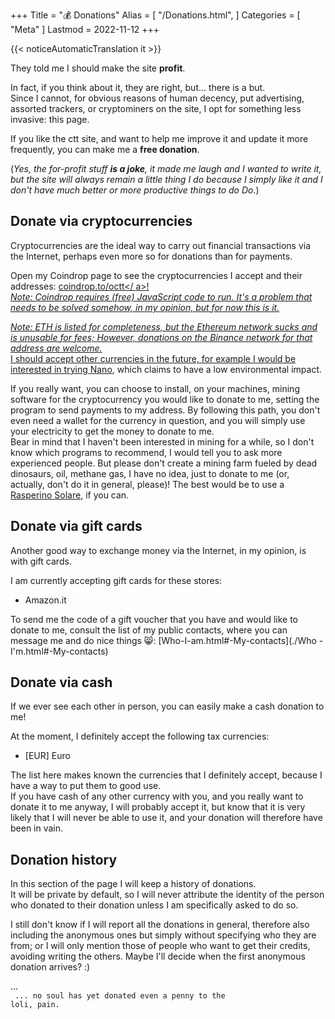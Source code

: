 +++
Title = "💰 Donations"
Alias = [
  "/Donations.html",
]
Categories = [ "Meta" ]
Lastmod = 2022-11-12
+++

{{< noticeAutomaticTranslation it >}}



They told me I should make the site **profit**.

In fact, if you think about it, they are right, but... there is a but.  
Since I cannot, for obvious reasons of human decency, put advertising, assorted trackers, or cryptominers on the site, I opt for something less invasive: this page.

If you like the ctt site, and want to help me improve it and update it more frequently, you can make me a **free donation**.

(_Yes, the for-profit stuff **is a joke**, it made me laugh and I wanted to write it, but the site will always remain a little thing I do because I simply like it and I don't have much better or more productive things to do Do._)

## Donate via cryptocurrencies

Cryptocurrencies are the ideal way to carry out financial transactions via the Internet, perhaps even more so for donations than for payments.

Open my Coindrop page to see the cryptocurrencies I accept and their addresses: <a href="https://coindrop.to/octt" target="_blank" rel="noopener nofollow">coindrop.to/octt</ a>!  
_Note: Coindrop requires (free) JavaScript code to run. It's a problem that needs to be solved somehow, in my opinion, but for now this is it._

_Note: ETH is listed for completeness, but the Ethereum network sucks and is unusable for fees; However, donations on the Binance network for that address are welcome._  
I should accept other currencies in the future, for example I would be interested in trying [Nano](https://nano.org), which claims to have a low environmental impact.

If you really want, you can choose to install, on your machines, mining software for the cryptocurrency you would like to donate to me, setting the program to send payments to my address. By following this path, you don't even need a wallet for the currency in question, and you will simply use your electricity to get the money to donate to me.  
Bear in mind that I haven't been interested in mining for a while, so I don't know which programs to recommend, I would tell you to ask more experienced people. But please don't create a mining farm fueled by dead dinosaurs, oil, methane gas, I have no idea, just to donate to me (or, actually, don't do it in general, please)! The best would be to use a [Rasperino Solare](./Posts/2022-06-23-0000-Rasperino-Solare-ed-Altri-Esperimenti-Andati-a-Male.html), if you can.

## Donate via gift cards

Another good way to exchange money via the Internet, in my opinion, is with gift cards.

I am currently accepting gift cards for these stores:

- Amazon.it

To send me the code of a gift voucher that you have and would like to donate to me, consult the list of my public contacts, where you can message me and do nice things 😸: [Who-I-am.html#-My-contacts](./Who -I'm.html#-My-contacts)

## Donate via cash

If we ever see each other in person, you can easily make a cash donation to me!

At the moment, I definitely accept the following tax currencies:

- [EUR] Euro

The list here makes known the currencies that I definitely accept, because I have a way to put them to good use.  
If you have cash of any other currency with you, and you really want to donate it to me anyway, I will probably accept it, but know that it is very likely that I will never be able to use it, and your donation will therefore have been in vain.

## Donation history

In this section of the page I will keep a history of donations.  
It will be private by default, so I will never attribute the identity of the person who donated to their donation unless I am specifically asked to do so.

I still don't know if I will report all the donations in general, therefore also including the anonymous ones but simply without specifying who they are from; or I will only mention those of people who want to get their credits, avoiding writing the others. Maybe I'll decide when the first anonymous donation arrives? :)

...  
<code class='NoCode'>
... no soul has yet donated even a penny to the loli, pain.
</code>